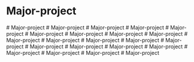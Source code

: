 # Major-project
#   M a j o r - p r o j e c t  
 #   M a j o r - p r o j e c t  
 #   M a j o r - p r o j e c t  
 #   M a j o r - p r o j e c t  
 #   M a j o r - p r o j e c t  
 #   M a j o r - p r o j e c t  
 #   M a j o r - p r o j e c t  
 #   M a j o r - p r o j e c t  
 #   M a j o r - p r o j e c t  
 #   M a j o r - p r o j e c t  
 #   M a j o r - p r o j e c t  
 #   M a j o r - p r o j e c t  
 #   M a j o r - p r o j e c t  
 #   M a j o r - p r o j e c t  
 #   M a j o r - p r o j e c t  
 #   M a j o r - p r o j e c t  
 #   M a j o r - p r o j e c t  
 #   M a j o r - p r o j e c t  
 #   M a j o r - p r o j e c t  
 #   M a j o r - p r o j e c t  
 #   M a j o r - p r o j e c t  
 #   M a j o r - p r o j e c t  
 